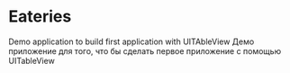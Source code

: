 # Eateries
Demo application to build first application with UITAbleView
Демо  приложение для того, что бы сделать первое приложение с помощью UITableView
